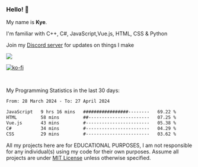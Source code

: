 ### Hello! 👋
My name is **Kye**.

I'm familiar with C++, C#, JavaScript,Vue.js, HTML, CSS & Python

Join my [Discord server](https://discord.gg/wjWwSgm7Ra) for updates on things I make

<a href="https://discord.gg/wjWwSgm7Ra"><img src="https://discord.com/api/guilds/1104598508020957244/widget.png?style=banner2"></a>

[![ko-fi](https://ko-fi.com/img/githubbutton_sm.svg)](https://ko-fi.com/Y8Y4D37MY)

<br>

My Programming Statistics in the last 30 days:
<!--START_SECTION:waka-->

```txt
From: 28 March 2024 - To: 27 April 2024

JavaScript   9 hrs 16 mins   #################--------   69.22 %
HTML         58 mins         ##-----------------------   07.25 %
Vue.js       43 mins         #------------------------   05.38 %
C#           34 mins         #------------------------   04.29 %
CSS          29 mins         #------------------------   03.62 %
```

<!--END_SECTION:waka-->

All my projects here are for EDUCATIONAL PURPOSES, I am not responsible for any individual(s) using my code for their own purposes. Assume all projects are under [MIT License](https://opensource.org/licenses/MIT) unless otherwise specified.
